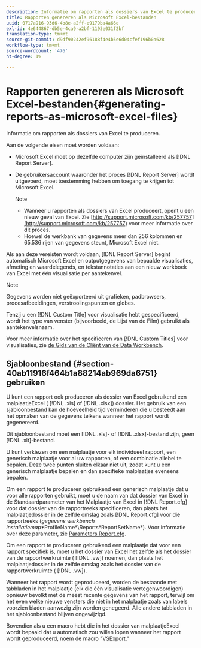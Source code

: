 ```yaml
---
description: Informatie om rapporten als dossiers van Excel te produceren.
title: Rapporten genereren als Microsoft Excel-bestanden
uuid: 0717a916-93d6-4b8e-a2ff-e9179ba4a66e
exl-id: 4e644867-db5e-4ca9-a2bf-1193e031f2bf
translation-type: tm+mt
source-git-commit: d9df90242ef96188f4e4b5e6d04cfef196b0a628
workflow-type: tm+mt
source-wordcount: '476'
ht-degree: 1%

---
```


# Rapporten genereren als Microsoft Excel-bestanden{#generating-reports-as-microsoft-excel-files}

Informatie om rapporten als dossiers van Excel te produceren.

Aan de volgende eisen moet worden voldaan:

* Microsoft Excel moet op dezelfde computer zijn geïnstalleerd als [!DNL Report Server].
* De gebruikersaccount waaronder het proces [!DNL Report Server] wordt uitgevoerd, moet toestemming hebben om toegang te krijgen tot Microsoft Excel.

   >[!NOTE]
   >
   >
   >    
   >    
   >    * Wanneer u rapporten als dossiers van Excel produceert, opent u een nieuw geval van Excel. Zie [http://support.microsoft.com/kb/257757](http://support.microsoft.com/kb/257757) voor meer informatie over dit proces.
   >    * Hoewel de werkbank van gegevens meer dan 256 kolommen en 65.536 rijen van gegevens steunt, Microsoft Excel niet.


Als aan deze vereisten wordt voldaan, [!DNL Report Server] begint automatisch Microsoft Excel en outputgegevens van bepaalde visualisaties, afmeting en waardelegends, en tekstannotaties aan een nieuw werkboek van Excel met één visualisatie per aantekenvel.

>[!NOTE]
>
>Gegevens worden niet geëxporteerd uit grafieken, padbrowsers, procesafbeeldingen, verstrooiingspunten en globes.

Tenzij u een [!DNL Custom Title] voor visualisatie hebt gespecificeerd, wordt het type van venster (bijvoorbeeld, de Lijst van de Film) gebruikt als aantekenvelsnaam.

Voor meer informatie over het specificeren van [!DNL Custom Titles] voor visualisaties, zie [de Gids van de Cliënt van de Data Workbench](https://docs.adobe.com/content/help/en/data-workbench/using/client/t-open-ins.html).

## Sjabloonbestand {#section-40ab11916f464b1a88214ab969da6751} gebruiken

U kunt een rapport ook produceren als dossier van Excel gebruikend een malplaatjeExcel ( [!DNL .xls] of [!DNL .xlsx]) dossier. Het gebruik van een sjabloonbestand kan de hoeveelheid tijd verminderen die u besteedt aan het opmaken van de gegevens telkens wanneer het rapport wordt gegenereerd.

Dit sjabloonbestand moet een [!DNL .xls]- of [!DNL .xlsx]-bestand zijn, geen [!DNL .xlt]-bestand.

U kunt verkiezen om een malplaatje voor elk individueel rapport, een generisch malplaatje voor al uw rapporten, of een combinatie allebei te bepalen. Deze twee punten sluiten elkaar niet uit, zodat kunt u een generisch malplaatje bepalen en dan specifieke malplaatjes eveneens bepalen.

Om een rapport te produceren gebruikend een generisch malplaatje dat u voor alle rapporten gebruikt, moet u de naam van dat dossier van Excel in de Standaardparameter van het Malplaatje van Excel in [!DNL Report.cfg] voor dat dossier van de rapportreeks specificeren, dan plaats het malplaatjedossier in de zelfde omslag zoals [!DNL Report.cfg] voor die rapportreeks (*gegevens werkbench installatiemap*\*ProfileName*\Reports\*ReportSetName*). Voor informatie over deze parameter, zie [Parameters Report.cfg](../../../../../home/c-rpt-oview/c-rpt-param-ref/c-rpt-param.md#concept-838e59d72d3f4cb29ee15f5c7eb0ceff).

Om een rapport te produceren gebruikend een malplaatje dat voor een rapport specifiek is, moet u het dossier van Excel het zelfde als het dossier van de rapportwerkruimte ( [!DNL .vw]) noemen, dan plaats het malplaatjedossier in de zelfde omslag zoals het dossier van de rapportwerkruimte ( [!DNL .vw]).

Wanneer het rapport wordt geproduceerd, worden de bestaande met tabbladen in het malplaatje (elk die één visualisatie vertegenwoordigen) opnieuw bevolkt met de meest recente gegevens van het rapport, terwijl om het even welke nieuwe vensters die niet in het malplaatje zoals van labels voorzien bladen aanwezig zijn worden genegeerd. Alle andere tabbladen in het sjabloonbestand blijven ongewijzigd.

Bovendien als u een macro hebt die in het dossier van malplaatjeExcel wordt bepaald dat u automatisch zou willen lopen wanneer het rapport wordt geproduceerd, noem de macro &quot;VSExport.&quot;

